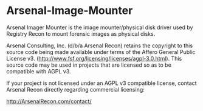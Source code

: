 Arsenal-Image-Mounter
=====================

Arsenal Imager Mounter is the image mounter/physical disk driver used by Registry Recon to mount forensic images as physical disks.

Arsenal Consulting, Inc. (d/b/a Arsenal Recon) retains the copyright to this source code being made available under terms of the Affero General Public License v3. (http://www.fsf.org/licensing/licenses/agpl-3.0.html).  This source code may be used in projects that are licensed so as to be compatible with AGPL v3.

If your project is not licensed under an AGPL v3 compatible license, contact Arsenal Recon directly regarding commercial licensing:

http://ArsenalRecon.com/contact/
